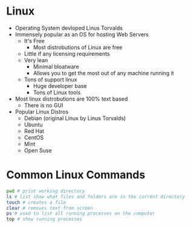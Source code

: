 # Linux
- Operating System devloped Linus Torvalds
- Immensely popular as an OS for hosting Web Servers
    - It's Free
        - Most distrobutions of Linux are free
    - Little if any licensing requirements
    - Very lean 
        - Minimal bloatware 
        - Allows you to get the most out of any machine running it
    - Tons of support linux
        - Huge developer base
        - Tons of Linux tools
- Most linux distrobutions are 100% text based
    - There is no GUI
- Popular Linux Distros
    - Debian (original Linux by Linus Torvalds)
    - Ubuntu
    - Red Hat
    - CentOS
    - Mint
    - Open Suse

# Common Linux Commands
```bash
pwd # print working directory
ls # list show what files and folders are in the current directory
touch # creates a file
clear # removes text from screen
ps # used to list all running processes on the computer
top # show running processes



```